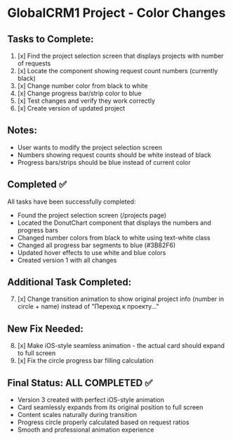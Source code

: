 # GlobalCRM1 Project - Color Changes

## Tasks to Complete:

1. [x] Find the project selection screen that displays projects with number of requests
2. [x] Locate the component showing request count numbers (currently black)
3. [x] Change number color from black to white
4. [x] Change progress bar/strip color to blue
5. [x] Test changes and verify they work correctly
6. [x] Create version of updated project

## Notes:
- User wants to modify the project selection screen
- Numbers showing request counts should be white instead of black
- Progress bars/strips should be blue instead of current color

## Completed ✅
All tasks have been successfully completed:
- Found the project selection screen (/projects page)
- Located the DonutChart component that displays the numbers and progress bars
- Changed number colors from black to white using text-white class
- Changed all progress bar segments to blue (#3B82F6)
- Updated hover effects to use white and blue colors
- Created version 1 with all changes

## Additional Task Completed:
7. [x] Change transition animation to show original project info (number in circle + name) instead of "Переход к проекту..."

## New Fix Needed:
8. [x] Make iOS-style seamless animation - the actual card should expand to full screen
9. [x] Fix the circle progress bar filling calculation

## Final Status: ALL COMPLETED ✅
- Version 3 created with perfect iOS-style animation
- Card seamlessly expands from its original position to full screen
- Content scales naturally during transition
- Progress circle properly calculated based on request ratios
- Smooth and professional animation experience

